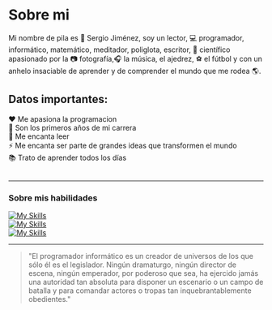 # Sobre mi
Mi nombre de pila es :boy: Sergio Jiménez, soy un lector, :computer: programador, informático, matemático, meditador, poliglota, escritor, :microscope: científico apasionado por la :camera: fotografía,:headphones: la música, el ajedrez, :soccer: el fútbol y con un anhelo insaciable de aprender y de comprender el mundo que me rodea :earth_americas:.<br>

## Datos importantes:
:heart: Me apasiona la programacion<br>
:beginner: Son los primeros años de mi carrera<br>
:closed_book: Me encanta leer<br>
:zap: Me encanta ser parte de grandes ideas que transformen el mundo<br>
:books: Trato de aprender todos los días<br>
<br>

---

### Sobre mis habilidades
[![My Skills](https://skillicons.dev/icons?i=html,css,js)](https://skillicons.dev)<br>
[![My Skills](https://skillicons.dev/icons?i=git,github,gitlab)](https://skillicons.dev)<br>
[![My Skills](https://skillicons.dev/icons?i=py,figma,md)](https://skillicons.dev)<br>

---

>"El programador informático es un creador de universos de los que sólo él es el legislador. Ningún dramaturgo, ningún director de escena, ningún emperador, por poderoso que sea, ha ejercido jamás una autoridad tan absoluta para disponer un escenario o un campo de batalla y para comandar actores o tropas tan inquebrantablemente obedientes."


